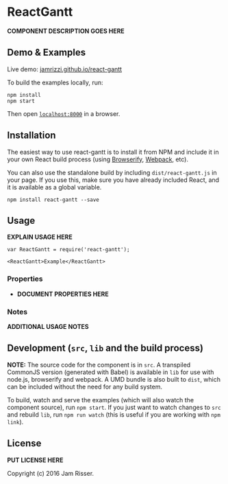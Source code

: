 # ReactGantt

__COMPONENT DESCRIPTION GOES HERE__


## Demo & Examples

Live demo: [jamrizzi.github.io/react-gantt](http://jamrizzi.github.io/react-gantt/)

To build the examples locally, run:

```
npm install
npm start
```

Then open [`localhost:8000`](http://localhost:8000) in a browser.


## Installation

The easiest way to use react-gantt is to install it from NPM and include it in your own React build process (using [Browserify](http://browserify.org), [Webpack](http://webpack.github.io/), etc).

You can also use the standalone build by including `dist/react-gantt.js` in your page. If you use this, make sure you have already included React, and it is available as a global variable.

```
npm install react-gantt --save
```


## Usage

__EXPLAIN USAGE HERE__

```
var ReactGantt = require('react-gantt');

<ReactGantt>Example</ReactGantt>
```

### Properties

* __DOCUMENT PROPERTIES HERE__

### Notes

__ADDITIONAL USAGE NOTES__


## Development (`src`, `lib` and the build process)

**NOTE:** The source code for the component is in `src`. A transpiled CommonJS version (generated with Babel) is available in `lib` for use with node.js, browserify and webpack. A UMD bundle is also built to `dist`, which can be included without the need for any build system.

To build, watch and serve the examples (which will also watch the component source), run `npm start`. If you just want to watch changes to `src` and rebuild `lib`, run `npm run watch` (this is useful if you are working with `npm link`).

## License

__PUT LICENSE HERE__

Copyright (c) 2016 Jam Risser.

